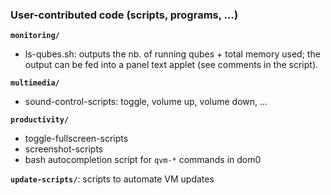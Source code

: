 ### User-contributed code (scripts, programs, ...)

**`monitoring/`**
- ls-qubes.sh: outputs the nb. of running qubes + total memory used; the output can be fed into a panel text applet (see comments in the script).

**`multimedia/`**

- sound-control-scripts: toggle, volume up, volume down, ...

**`productivity/`**

- toggle-fullscreen-scripts
- screenshot-scripts
- bash autocompletion script for `qvm-*` commands in dom0

**`update-scripts/`**: scripts to automate VM updates
